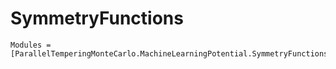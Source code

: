 # SymmetryFunctions

```@autodocs
Modules = [ParallelTemperingMonteCarlo.MachineLearningPotential.SymmetryFunctions]
```